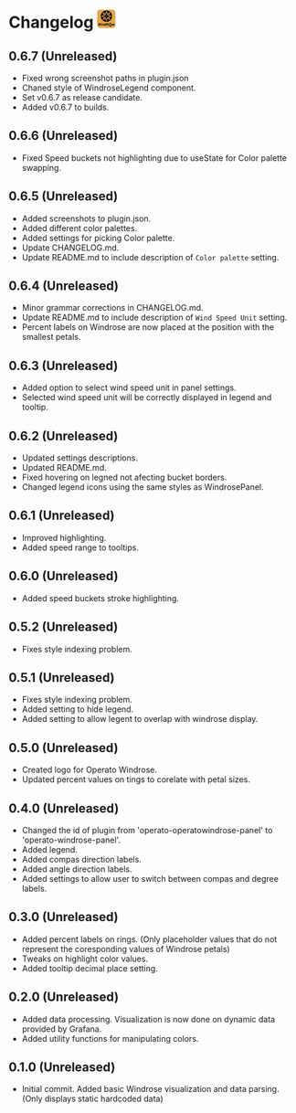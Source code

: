 # Changelog <img src="./src/img/operato-windrose-logo.svg" width=32>

## 0.6.7 (Unreleased)

- Fixed wrong screenshot paths in plugin.json
- Chaned style of WindroseLegend component.
- Set v0.6.7 as release candidate.
- Added v0.6.7 to builds.

## 0.6.6 (Unreleased)

- Fixed Speed buckets not highlighting due to useState for Color palette swapping.

## 0.6.5 (Unreleased)

- Added screenshots to plugin.json.
- Added different color palettes.
- Added settings for picking Color palette.
- Update CHANGELOG.md.
- Update README.md to include description of `Color palette` setting.

## 0.6.4 (Unreleased)

- Minor grammar corrections in CHANGELOG.md.
- Update README.md to include description of `Wind Speed Unit` setting.
- Percent labels on Windrose are now placed at the position with the smallest petals.

## 0.6.3 (Unreleased)

- Added option to select wind speed unit in panel settings.
- Selected wind speed unit will be correctly displayed in legend and tooltip.

## 0.6.2 (Unreleased)

- Updated settings descriptions.
- Updated README.md.
- Fixed hovering on legned not afecting bucket borders. 
- Changed legend icons using the same styles as WindrosePanel. 

## 0.6.1 (Unreleased)

- Improved highlighting.
- Added speed range to tooltips.

## 0.6.0 (Unreleased)

- Added speed buckets stroke highlighting.

## 0.5.2 (Unreleased)

- Fixes style indexing problem.

## 0.5.1 (Unreleased)

- Fixes style indexing problem.
- Added setting to hide legend.
- Added setting to allow legent to overlap with windrose display.

## 0.5.0 (Unreleased)

- Created logo for Operato Windrose.
- Updated percent values on tings to corelate with petal sizes.

## 0.4.0 (Unreleased)

- Changed the id of plugin from 'operato-operatowindrose-panel' to 'operato-windrose-panel'.
- Added legend.
- Added compas direction labels.
- Added angle direction labels.
- Added settings to allow user to switch between compas and degree labels.


## 0.3.0 (Unreleased)

- Added percent labels on rings. (Only placeholder values that do not represent the coresponding values of Windrose petals)
- Tweaks on highlight color values.
- Added tooltip decimal place setting.


## 0.2.0 (Unreleased)

- Added data processing. Visualization is now done on dynamic data provided by Grafana.
- Added utility functions for manipulating colors.


## 0.1.0 (Unreleased)

- Initial commit. Added basic Windrose visualization and data parsing. (Only displays static hardcoded data)

